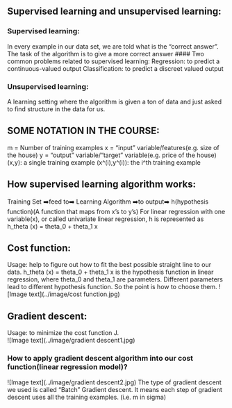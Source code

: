 ## Supervised learning and unsupervised learning:
### Supervised learning:
  In every example in our data set, we are told what is the “correct answer”. The task of the algorithm is to give a more correct answer
	#### Two common problems related to supervised learning:
	Regression: to predict a continuous-valued output
	Classification: to predict a discreet valued output
### Unsupervised learning: 
  A learning setting where the algorithm is given a ton of data and just asked to find structure in the data for us.

## SOME NOTATION IN THE COURSE:
m = Number of training examples
x = “input” variable/features(e.g. size of the house)
y = “output” variable/“target” variable(e.g. price of the house)
(x,y): a single training example
(x^(i),y^(i)): the i^th training example

## How supervised learning algorithm works:
Training Set  ➡️feed to➡️  Learning Algorithm  ➡️to output➡️  h(hypothesis function)(A function that maps from x’s to y’s)
For linear regression with one variable(x), or called univariate linear regression, h is represented as h_theta (x) = theta_0 + theta_1 x

## Cost function: 
  Usage: help to figure out how to fit the best possible straight line to our data.
  h_theta (x) = theta_0 + theta_1 x is the hypothesis function in linear regression, where theta_0 and theta_1 are parameters. Different parameters lead to different hypothesis function. So the point is how to choose them.
 ![Image text](../image/cost function.jpg)
 
## Gradient descent:
  Usage: to minimize the cost function J.  
  ![Image text](../image/gradient descent1.jpg)
### How to apply gradient descent algorithm into our cost function(linear regression model)?  
![Image text](../image/gradient descent2.jpg)
The type of gradient descent we used is called “Batch” Gradient descent. It means each step of gradient descent uses all the training examples. (i.e. m in sigma)
